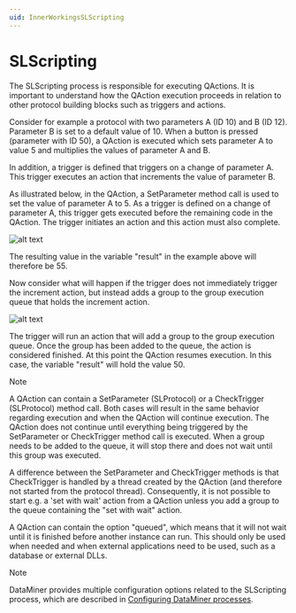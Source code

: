 ```yaml
---
uid: InnerWorkingsSLScripting
---
```


# SLScripting

The SLScripting process is responsible for executing QActions. It is important to understand how the QAction execution proceeds in relation to other protocol building blocks such as triggers and actions.

Consider for example a protocol with two parameters A (ID 10) and B (ID 12). Parameter B is set to a default value of 10. When a button is pressed (parameter with ID 50), a QAction is executed which sets parameter A to value 5 and multiplies the values of parameter A and B.

In addition, a trigger is defined that triggers on a change of parameter A. This trigger executes an action that increments the value of parameter B.

As illustrated below, in the QAction, a SetParameter method call is used to set the value of parameter A to 5. As a trigger is defined on a change of parameter A, this trigger gets executed before the remaining code in the QAction. The trigger initiates an action and this action must also complete.

![alt text](../../images/SLScripting_example_QAction1.svg "QAction execution")

The resulting value in the variable "result" in the example above will therefore be 55.

Now consider what will happen if the trigger does not immediately trigger the increment action, but instead adds a group to the group execution queue that holds the increment action.

![alt text](../../images/SLScripting_example_QAction2.svg "QAction execution (continued)")

The trigger will run an action that will add a group to the group execution queue. Once the group has been added to the queue, the action is considered finished. At this point the QAction resumes execution. In this case, the variable "result" will hold the value 50.

> [!NOTE]
> A QAction can contain a SetParameter (SLProtocol) or a CheckTrigger (SLProtocol) method call. Both cases will result in the same behavior regarding execution and when the QAction will continue execution. The QAction does not continue until everything being triggered by the SetParameter or CheckTrigger method call is executed. When a group needs to be added to the queue, it will stop there and does not wait until this group was executed.

A difference between the SetParameter and CheckTrigger methods is that CheckTrigger is handled by a thread created by the QAction (and therefore not started from the protocol thread). Consequently, it is not possible to start e.g. a 'set with wait' action from a QAction unless you add a group to the queue containing the "set with wait" action.

A QAction can contain the option "queued", which means that it will not wait until it is finished before another instance can run. This should only be used when needed and when external applications need to be used, such as a database or external DLLs.

> [!NOTE]
> DataMiner provides multiple configuration options related to the SLScripting process, which are described in [Configuring DataMiner processes](xref:Configuration_of_DataMiner_processes).
